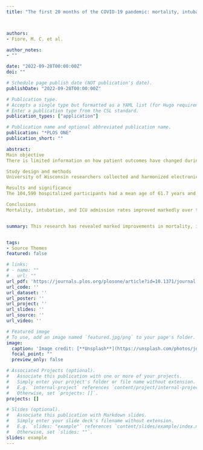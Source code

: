 ```yaml
---
title: "The first 20 months of the COVID-19 pandemic: mortality, intubation and ICU rates among 104,590 patients hospitalized at 21 United States health systems"



authors:
- Fiore, M. C. et al. 

author_notes:
- ""

date: "2022-09-28T00:00:00Z"
doi: ""

# Schedule page publish date (NOT publication's date).
publishDate: "2022-09-28T00:00:00Z"

# Publication type.
# Accepts a single type but formatted as a YAML list (for Hugo requirements).
# Enter a publication type from the CSL standard.
publication_types: ["application"]

# Publication name and optional abbreviated publication name.
publication: "*PLOS ONE"
publication_short: ""

abstract: 
Main objective
There is limited information on how patient outcomes have changed during the COVID-19 pandemic. This study characterizes changes in mortality, intubation, and ICU admission rates during the first 20 months of the pandemic.

Study design and methods
University of Wisconsin researchers collected and harmonized electronic health record data from 1.1 million COVID-19 patients across 21 United States health systems from February 2020 through September 2021. The analysis comprised data from 104,590 adult hospitalized COVID-19 patients. Inclusion criteria for the analysis were (1) age 18 years or older; (2) COVID-19 ICD-10 diagnosis during hospitalization and/or a positive COVID-19 PCR test in a 14-day window (+/- 7 days of hospital admission); and (3) health system contact prior to COVID-19 hospitalization. Outcomes assessed were (1) mortality (primary), (2) endotracheal intubation, and (3) ICU admission.

Results and significance
The 104,590 hospitalized participants had a mean age of 61.7 years and were 50.4% female, 24% Black, and 56.8% White. Overall risk-standardized mortality (adjusted for age, sex, race, ethnicity, body mass index, insurance status and medical comorbidities) declined from 16% of hospitalized COVID-19 patients (95% CI 16% to 17%) early in the pandemic (February-April 2020) to 9% (CI 9% to 10%) later (July-September 2021). Among subpopulations, males (vs. females), those on Medicare (vs. those on commercial insurance), the severely obese (vs. normal weight), and those aged 60 and older (vs. younger individuals) had especially high mortality rates both early and late in the pandemic. ICU admission and intubation rates also declined across these 20 months.

Conclusions
Mortality, intubation, and ICU admission rates improved markedly over the first 20 months of the pandemic among adult hospitalized COVID-19 patients although gains varied by subpopulation. These data provide important information on the course of COVID-19 and identify hospitalized patient groups at heightened risk for negative outcomes.


summary: This research has revealed marked improvements in mortality, intubation, and ICU admission rates across the first 20 months of the COVID pandemic amongst a sample of over 100,000 hospitalized patients with COVID, with only slight increases in mortality rates when COVID admissions rose markedly during pandemic surges occurring after the first few months of the pandemic (November 2020 to January 2021 and July to September 2021). Virtually all the different patient populations examined showed significant improvements in mortality rates over the course of the pandemic. However, some patient groups had relatively high mortality rates both early and late in the pandemic including males, those on Medicare, the severely obese, and those aged 60 and older. The findings highlight both overall progress in battling the COVID pandemic and populations that remain at heightened risk for negative outcomes. Finally, these findings suggest the need for additional research to identify clinical practices and treatments that contributed to the marked improvements in patient outcomes observed over time and that also attempts to identify other factors that influence differential treatment benefit across patient populations.


tags:
- Source Themes
featured: false

# links:
# - name: ""
#   url: ""
url_pdf: 'https://journals.plos.org/plosone/article?id=10.1371/journal.pone.0274571'
url_code: ''
url_dataset: ''
url_poster: ''
url_project: ''
url_slides: ''
url_source: ''
url_video: ''

# Featured image
# To use, add an image named `featured.jpg/png` to your page's folder. 
image:
  caption: 'Image credit: [**Unsplash**](https://unsplash.com/photos/jdD8gXaTZsc)'
  focal_point: ""
  preview_only: false

# Associated Projects (optional).
#   Associate this publication with one or more of your projects.
#   Simply enter your project's folder or file name without extension.
#   E.g. `internal-project` references `content/project/internal-project/index.md`.
#   Otherwise, set `projects: []`.
projects: []

# Slides (optional).
#   Associate this publication with Markdown slides.
#   Simply enter your slide deck's filename without extension.
#   E.g. `slides: "example"` references `content/slides/example/index.md`.
#   Otherwise, set `slides: ""`.
slides: example
---
```


